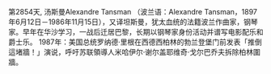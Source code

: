 第2854天,  汤斯曼Alexandre Tansman （波兰语：Alexandre Tansman，1897年6月12日－1986年11月15日），又译坦斯曼，犹太血统的法籍波兰作曲家，钢琴家。早年在华沙学习，一战后迁居巴黎，长期以钢琴家身份活动并谱写电影配乐和爵士乐。
1987年：美国总统罗纳德·里根在西德西柏林的勃兰登堡门前发表「推倒這堵牆！」演说，呼吁苏联領導人米哈伊尔·谢尔盖耶维奇·戈尔巴乔夫拆除柏林圍牆。